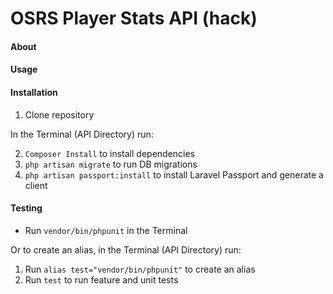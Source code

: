 # OSRS Player Stats API (hack) #


#### About ####

#### Usage ####

#### Installation ####

1. Clone repository 

In the Terminal (API Directory) run:

2. `Composer Install` to install dependencies
3. `php artisan migrate` to run DB migrations
4. `php artisan passport:install` to install Laravel Passport and generate a client 

#### Testing ####

- Run `vendor/bin/phpunit` in the Terminal

Or to create an alias, in the Terminal (API Directory) run:

1. Run `alias test="vendor/bin/phpunit"` to create an alias
2. Run `test` to run feature and unit tests